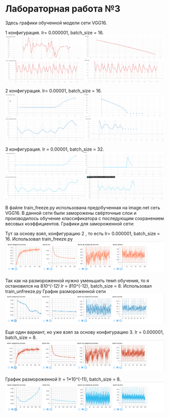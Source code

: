 # Лабораторная работа №3
Здесь графики обученной модели сети VGG16.

1 конфигурация. lr= 0.000001, batch_size = 16.
![Image alt](https://github.com/phoenix3x3/Neural-networks-lab-/raw/lab3/1.1.jpg)
![Image alt](https://github.com/phoenix3x3/Neural-networks-lab-/raw/lab3/1.2.jpg)



2 конфигурация. lr= 0.00001, batch_size = 16.
![Image alt](https://github.com/phoenix3x3/Neural-networks-lab-/raw/lab3/2.1.jpg)
![Image alt](https://github.com/phoenix3x3/Neural-networks-lab-/raw/lab3/2.2.jpg)


3 конфигурация. lr = 0.00001, batch_size = 32.
![Image alt](https://github.com/phoenix3x3/Neural-networks-lab-/raw/lab3/3.1.jpg)
![Image alt](https://github.com/phoenix3x3/Neural-networks-lab-/raw/lab3/3.2.jpg)


В файле train_freeze.py использована предобученная на image.net сеть VGG16. В данной сети были заморожены свёрточные слои и производилось обучение классификатора с последующим сохранением весовых коэффициентов. Графики для замороженной сети:

Тут за основу взял, конфигурацию 2 , то есть lr= 0.000001, batch_size = 16.
Использовал train_freeze.py
![Image alt](https://github.com/MaximGil/SMOMI/blob/Lab3/lab3%20new/Freeze%20-%20unfreeze8*10-7/freeze%20lr%208*10-8.png)

Так как на размороженной нужно уменьшить темп обучения, то я остановился на 8*10^(-12)
lr = 8*10^(-12), batch_size = 8. Использовал train_unfreeze.py
График размороженной сети 
![Image alt](https://github.com/MaximGil/SMOMI/blob/Lab3/lab3%20new/Freeze%20-%20unfreeze8*10-7/unfreeze%20lr%208*10-12.png)
 
Еще один вариант, но уже взял за основу конфигурацию 3. lr = 0.000001, batch_size = 8.
![Image alt](https://github.com/MaximGil/SMOMI/blob/Lab3/lab3%20new/freeze-unfreeze1*10-7/freeze%20lr%3D10-7.png)

График размороженной lr = 1*10^(-11), batch_size = 8.
![Image alt](https://github.com/MaximGil/SMOMI/blob/Lab3/lab3%20new/freeze-unfreeze1*10-7/lr%2010-11.png)


